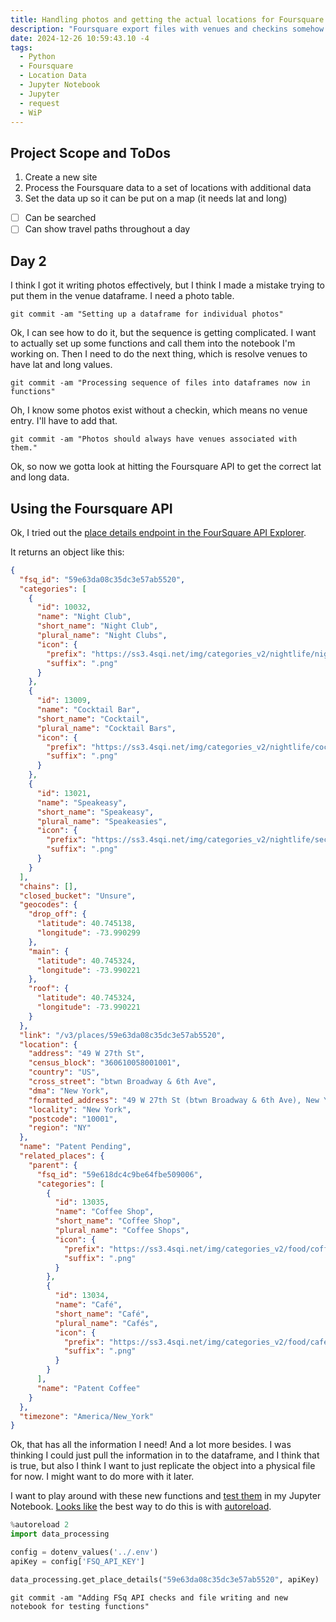 ```yaml
---
title: Handling photos and getting the actual locations for Foursquare location data from an export
description: "Foursquare export files with venues and checkins somehow don't have the actual lat and long data I need."
date: 2024-12-26 10:59:43.10 -4
tags:
  - Python
  - Foursquare
  - Location Data
  - Jupyter Notebook
  - Jupyter
  - request
  - WiP
---
```


## Project Scope and ToDos

1. Create a new site
2. Process the Foursquare data to a set of locations with additional data
3. Set the data up so it can be put on a map (it needs lat and long)

- [ ] Can be searched
- [ ] Can show travel paths throughout a day

## Day 2

I think I got it writing photos effectively, but I think I made a mistake trying to put them in the venue dataframe. I need a photo table.

`git commit -am "Setting up a dataframe for individual photos"`

Ok, I can see how to do it, but the sequence is getting complicated. I want to actually set up some functions and call them into the notebook I'm working on. Then I need to do the next thing, which is resolve venues to have lat and long values.

`git commit -am "Processing sequence of files into dataframes now in functions"`

Oh, I know some photos exist without a checkin, which means no venue entry. I'll have to add that.

`git commit -am "Photos should always have venues associated with them."`

Ok, so now we gotta look at hitting the Foursquare API to get the correct lat and long data.

## Using the Foursquare API

Ok, I tried out the [place details endpoint in the FourSquare API Explorer](https://docs.foursquare.com/developer/reference/place-details).

It returns an object like this:

```json
{
  "fsq_id": "59e63da08c35dc3e57ab5520",
  "categories": [
    {
      "id": 10032,
      "name": "Night Club",
      "short_name": "Night Club",
      "plural_name": "Night Clubs",
      "icon": {
        "prefix": "https://ss3.4sqi.net/img/categories_v2/nightlife/nightclub_",
        "suffix": ".png"
      }
    },
    {
      "id": 13009,
      "name": "Cocktail Bar",
      "short_name": "Cocktail",
      "plural_name": "Cocktail Bars",
      "icon": {
        "prefix": "https://ss3.4sqi.net/img/categories_v2/nightlife/cocktails_",
        "suffix": ".png"
      }
    },
    {
      "id": 13021,
      "name": "Speakeasy",
      "short_name": "Speakeasy",
      "plural_name": "Speakeasies",
      "icon": {
        "prefix": "https://ss3.4sqi.net/img/categories_v2/nightlife/secretbar_",
        "suffix": ".png"
      }
    }
  ],
  "chains": [],
  "closed_bucket": "Unsure",
  "geocodes": {
    "drop_off": {
      "latitude": 40.745138,
      "longitude": -73.990299
    },
    "main": {
      "latitude": 40.745324,
      "longitude": -73.990221
    },
    "roof": {
      "latitude": 40.745324,
      "longitude": -73.990221
    }
  },
  "link": "/v3/places/59e63da08c35dc3e57ab5520",
  "location": {
    "address": "49 W 27th St",
    "census_block": "360610058001001",
    "country": "US",
    "cross_street": "btwn Broadway & 6th Ave",
    "dma": "New York",
    "formatted_address": "49 W 27th St (btwn Broadway & 6th Ave), New York, NY 10001",
    "locality": "New York",
    "postcode": "10001",
    "region": "NY"
  },
  "name": "Patent Pending",
  "related_places": {
    "parent": {
      "fsq_id": "59e618dc4c9be64fbe509006",
      "categories": [
        {
          "id": 13035,
          "name": "Coffee Shop",
          "short_name": "Coffee Shop",
          "plural_name": "Coffee Shops",
          "icon": {
            "prefix": "https://ss3.4sqi.net/img/categories_v2/food/coffeeshop_",
            "suffix": ".png"
          }
        },
        {
          "id": 13034,
          "name": "Café",
          "short_name": "Café",
          "plural_name": "Cafés",
          "icon": {
            "prefix": "https://ss3.4sqi.net/img/categories_v2/food/cafe_",
            "suffix": ".png"
          }
        }
      ],
      "name": "Patent Coffee"
    }
  },
  "timezone": "America/New_York"
}
```

Ok, that has all the information I need! And a lot more besides. I was thinking I could just pull the information in to the dataframe, and I think that is true, but also I think I want to just replicate the object into a physical file for now. I might want to do more with it later.

I want to play around with these new functions and [test them](https://saturncloud.io/blog/how-to-import-python-file-as-module-in-jupyter-notebook/) in my Jupyter Notebook. [Looks like](https://stackoverflow.com/questions/1254370/reimport-a-module-while-interactive) the best way to do this is with [autoreload](https://ipython.readthedocs.io/en/stable/config/extensions/autoreload.html).

```python
%autoreload 2
import data_processing

config = dotenv_values('../.env')
apiKey = config['FSQ_API_KEY']

data_processing.get_place_details("59e63da08c35dc3e57ab5520", apiKey)
```

`git commit -am "Adding FSq API checks and file writing and new notebook for testing functions"`


